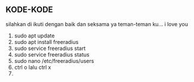 ---
---
## KODE-KODE
silahkan di ikuti dengan baik dan seksama ya teman-teman ku... i love you
1. sudo apt update
2. sudo apt install freeradius
3. sudo service freeradius start
4. sudo service freeradius status
5. sudo nano /etc/freeradius/users
6. ctrl o lalu ctrl x
7. 
